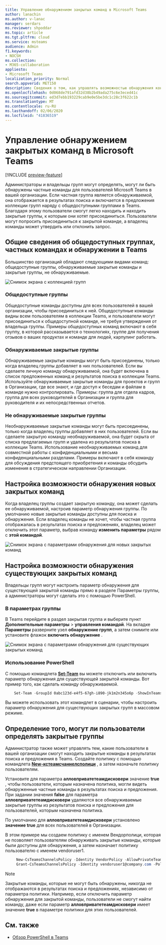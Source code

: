```yaml
---
title: Управление обнаружением закрытых команд в Microsoft Teams
author: lanachin
ms.author: v-lanac
manager: serdars
ms.reviewer: shpoddar
ms.topic: article
ms.tgt.pltfrm: cloud
ms.service: msteams
audience: Admin
f1.keywords:
- NOCSH
ms.collection:
- M365-collaboration
appliesto:
- Microsoft Teams
localization_priority: Normal
search.appverid: MET150
description: Сведения о том, как управлять возможностью обнаружения конфиденциальных команд пользователями Microsoft Teams с помощью предложений в галерее группы и в результатах поиска.
ms.openlocfilehash: 0d068de791afd32d38b2b49ada275c6e3eced41c
ms.sourcegitcommit: ed3d7ebb193229cab9e0e5be3dc1c28c3f622c1b
ms.translationtype: MT
ms.contentlocale: ru-RU
ms.lasthandoff: 02/06/2020
ms.locfileid: "41836519"
---
```

# <a name="manage-discovery-of-private-teams-in-microsoft-teams"></a>Управление обнаружением закрытых команд в Microsoft Teams

[!INCLUDE [preview-feature](includes/preview-feature.md)]

Администраторы и владельцы групп могут определять, могут ли быть обнаружены частные команды для пользователей Microsoft Teams в вашей организации. Если частная группа является обнаруживаемой, она отображается в результатах поиска и включается в предложения коллекции групп наряду с общедоступными группами в Teams. Благодаря этому пользователи смогут легко находить и находить закрытые группы, к которым они хотят присоединиться. Пользователи могут попросить присоединиться к закрытой команде, а владелец команды может утвердить или отклонить запрос.

## <a name="overview-of-public-teams-private-teams-and-discovery-in-teams"></a>Общие сведения об общедоступных группах, частных командах и обнаружении в Teams

Большинство организаций обладают следующими видами команд: общедоступные группы, обнаруживаемые закрытые команды и закрытые группы, не обнаруживаемые.

![Снимок экрана с коллекцией групп](media/private-team-discovery-team-gallery.png)

### <a name="public-teams"></a>Общедоступные группы

Общедоступные команды доступны для всех пользователей в вашей организации, чтобы присоединиться к ней. Общедоступные команды видны всем пользователям в коллекции Teams, и пользователи могут присоединиться к общедоступной команде, не требуя утверждения от владельца группы. Примеры общедоступных команд включают в себя группу, в которой рассказывается о технологиях, группе для получения отзывов о ваших продуктах и команде для людей, карпулинг работать.

### <a name="discoverable-private-teams"></a>Обнаруживаемые закрытые группы

Обнаруживаемые закрытые команды могут быть присоединены, только когда владелец группы добавляет в них пользователей. Если вы сделаете личную команду обнаруживаемой, она будет включена в список предложенных команд и результатов поиска в коллекции Teams. Используйте обнаруживаемые закрытые команды для проектов и групп в Организации, где все знают, и где доступ к беседам и файлам в команде нужно контролировать. Примеры: группа для отдела кадров, группа для всех руководителей в Организации и группа для руководителя и их непосредственных отчетов.

### <a name="non-discoverable-private-teams"></a>Не обнаруживаемые закрытые группы

Необнаруживаемые закрытые команды могут быть присоединены, только когда владелец группы добавляет в них пользователей. Если вы сделаете закрытую команду необнаруживаемой, она будет скрыта от списка предлагаемых групп и удалена из результатов поиска в коллекции Teams. Использование необнаруживаемых команд для совместной работы с конфиденциальными и весьма конфиденциальными разделами. Примеры включают в себя команду для обсуждения предстоящего приобретения и команды обсудить изменения в стратегическом направлении Организации.

## <a name="set-whether-new-private-teams-are-discoverable"></a>Настройка возможности обнаружения новых закрытых команд

Когда владелец группы создает закрытую команду, она может сделать ее обнаруживаемой, настроив параметр обнаружения группы. По умолчанию новые закрытые команды доступны для поиска и обнаружения. Если владелец команды не хочет, чтобы частная группа отображалась в результатах поиска и предложениях, владелец может отключить этот параметр, выбрав команду **изменить параметры** рядом с **этой командой**.

![Снимок экрана с параметрами обнаружения для новых закрытых команд](media/private-team-discovery-new-team.png)

## <a name="set-whether-existing-private-teams-are-discoverable"></a>Настройка возможности обнаружения существующих закрытых команд

Владельцы групп могут настроить параметр обнаружения для существующей закрытой команды прямо в разделе Параметры группы, а администраторы могут сделать это с помощью PowerShell.

### <a name="in-team-settings"></a>В параметрах группы

В Teams перейдите в раздел закрытая группа и выберите пункт **Дополнительные параметры** > **управления командой**. На вкладке **Параметры** разверните узел **обнаружение групп**, а затем снимите или установите флажок **включить обнаружение** .

![Снимок экрана с параметрами обнаружения для существующих закрытых команд](media/private-team-discovery-existing-team.png)

### <a name="using-powershell"></a>Использование PowerShell

С помощью командлета **[Set-Team](https://docs.microsoft.com/powershell/module/teams/set-team?view=teams-ps)** вы можете отключить или включить параметр обнаружения для существующей закрытой команды. Вот пример того, как сделать команду обнаруживаемой.
```PowerShell
    Set-Team -GroupId 0abc123d-e4f5-67gh-i890-jk1m2n345o6p -ShowInTeamsSearchAndSuggestions $true
```
Вы можете использовать этот командлет в сценарии, чтобы настроить параметр обнаружения для существующих закрытых групп в массовом режиме.

## <a name="set-whether-users-can-discover-private-teams"></a>Определение того, могут ли пользователи определять закрытые группы

Администратор также может управлять тем, какие пользователи в вашей организации смогут находить закрытые команды в результатах поиска и предложения в Teams. Создайте политику с помощью командлета **[New-кстеамсчаннелсполици](https://docs.microsoft.com/powershell/module/skype/new-csteamschannelspolicy?view=skype-ps)** , а затем назначьте политику пользователям.
 
Установите для параметра **алловприватетеамдисковери** значение **true** , чтобы пользователи, которым назначена политика, могли видеть обнаруженные частные команды в результатах поиска и предложения. При задании значения **false** для параметра **алловприватетеамдисковери** удаляются все обнаруживаемые закрытые группы из результатов поиска и предложения для пользователей, которым назначена политика.

По умолчанию для **алловприватетеамдисковери** установлено **значение true** для всех пользователей в Организации.

В этом примере мы создаем политику с именем Вендорполици, которая не позволяет пользователям обнаруживать закрытые команды, которые были доступны для обнаружения, а затем назначает политику пользователю с именем vendoruser1.
```PowerShell
     New-CsTeamsChannelsPolicy -Identity VendorPolicy -AllowPrivateTeamDiscovery $false
     Grant-CsTeamsChannelsPolicy -Identity vendoruser1@company.com -PolicyName VendorPolicy
```

> [!NOTE]
> Закрытые команды, которые не могут быть обнаружены, никогда не отображаются в результатах поиска и предложениях, независимо от параметра политики. Например, если отключить параметр обнаружения для закрытой команды, пользователи не смогут найти команду, даже если параметр **алловприватетеамдисковери** имеет значение **true** в параметре политики для этих пользователей.

## <a name="related-topics"></a>См. также
- [Обзор PowerShell в Teams](teams-powershell-overview.md)
